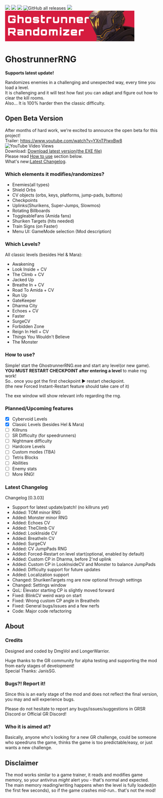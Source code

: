 ![](https://img.shields.io/badge/Dharma-Unlocked-green) [![](https://img.shields.io/badge/Discord-GRSR-%237289da)](https://discord.com/invite/eZRz3Q5) [![](https://img.shields.io/badge/Discord-discord.gg/ghostrunner-%237289da)](https://discord.gg/ghostrunner)  ![GitHub all releases](https://img.shields.io/github/downloads/dmgvol/ghostrunnerrng/total?color=green&label=Downloads) ![](https://img.shields.io/badge/Game_Version-0.34834.545-orange)
![ModLogo](/GhostrunnerRNG/Resources/header.png)
# GhostrunnerRNG
**Supports latest update!**

Randomizes enemies in a challenging and unexpected way, every time you load a level.<br>
It is challenging and it will test how fast you can adapt and figure out how to clear the kill rooms.<br>
Also... It is 100% harder then the classic difficulty.

## Open Beta Version
After months of hard work, we're excited to announce the open beta for this project!<br>
Trailer: https://www.youtube.com/watch?v=YXnTPiwxBw8  ![YouTube Video Views](https://img.shields.io/youtube/views/YXnTPiwxBw8?style=social)<br> 
Download: [Download latest version(the EXE file)](https://github.com/Dmgvol/GhostrunnerRNG/releases/latest) <br>
Please read [How to use](#How-to-use) section below.<br>
What's new:[Latest Changelog](#Latest-Changelog).

### Which elements it modifies/randomizes?
- Enemies(all types)
- Shield Orbs
- CV objects (orbs, keys, platforms, jump-pads, buttons)
- Checkpoints
- Uplinks(Shurikens, Super-Jumps, Slowmos)
- Rotating Billboards
- ToggleableFans (Amida fans)
- Shuriken Targets (hits needed)
- Train Signs (on Faster)
- Menu UI: GameMode selection (Mod description)

### Which Levels?
All classic levels (besides Hel & Mara):

- Awakening
- Look Inside + CV
- The Climb + CV
- Jacked Up
- Breathe In + CV
- Road To Amida + CV
- Run Up
- GateKeeper
- Dharma City
- Echoes + CV
- Faster
- SurgeCV
- Forbidden Zone
- Reign In Hell + CV
- Things You Wouldn't Believe
- The Monster

### How to use?
Simple! start the GhostrunnerRNG.exe and start any level(or new game). <br> **YOU MUST RESTART CHECKPOINT after entering a level** to make rng work!<br>
So.. once you got the first checkpoint ► restart checkpoint. <br>(the new Forced Instant-Restart feature should take care of it)

The exe window will show relevant info regarding the rng.

### Planned/Upcoming features
- [x] Cybervoid Levels
- [x] Classic Levels (besides Hel & Mara)
- [ ] Killruns
- [ ] SR Difficulty (for speedrunners)
- [ ] Nightmare difficulty
- [ ] Hardcore Levels
- [ ] Custom modes (TBA)
- [ ] Tetris Blocks
- [ ] Abilities
- [ ] Enemy stats
- [ ] More RNG!

### Latest Changelog
Changelog [0.3.03]
- Support for latest update/patch! (no killruns yet)
- Added: TOM minor RNG
- Added: Monster minor RNG
- Added: Echoes CV
- Added: TheClimb CV
- Added: LookInside CV
- Added: BreatheIn CV
- Added: SurgeCV
- Added: CV JumpPads RNG
- Added: Forced-Restart on level start(optional, enabled by default)
- Added: Custom CP in Dharma, before 2'nd uplink
- Added: Custom CP in LookInsideCV and Monster to balance JumpPads
- Added: Difficulty support for future updates
- Added: Localization support
- Changed: ShurikenTargets rng are now optional through settings
- Changed: Settings window
- QoL: Elevator starting CP is slightly moved forward
- Fixed: BlinkCV weird warp on start
- Fixed: Wrong custom CP angle in BreatheIn
- Fixed: General bugs/issues and a few nerfs
- Code: Major code refactoring

## About
### Credits
Designed and coded by DmgVol and LongerWarrior. 

Huge thanks to the GR community for alpha testing and supporting the mod from early stages of development!<br>
Special Thanks: JanisSG.

### Bugs?! Report it!
Since this is an early stage of the mod and does not reflect the final version, you may and will experience bugs.

Please do not hesitate to report any bugs/issues/suggestions in GRSR Discord or Official GR Discord!

### Who it is aimed at?
Basically, anyone who's looking for a new GR challenge, could be someone who speedruns the game, thinks the game is too predictable/easy, or just wants a new challenge.

## Disclaimer
The mod works similar to a game trainer, it reads and modifies game memory, so your antivirus _might_ alert you - that's normal and expected.<br>
The main memory reading/writing happens when the level is fully loaded(in the first few seconds), so if the game crashes mid-run.. that's not the mod!




